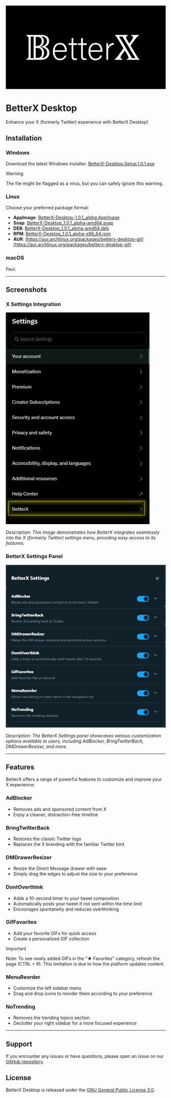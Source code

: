 ![BetterX logo](https://raw.githubusercontent.com/Feur-Inc/BetterX/refs/heads/main/attachments/logo_full.png)

# BetterX Desktop

Enhance your X (formerly Twitter) experience with BetterX Desktop!

## Installation

### Windows
Download the latest Windows installer: [BetterX-Desktop.Setup.1.0.1.exe](https://github.com/Feur-Inc/BetterX-Desktop/releases/download/v1.0.1-alpha/betterx-desktop.Setup.1.0.1-alpha.exe)

> [!WARNING]
> The file might be flagged as a virus, but you can safely ignore this warning.

### Linux
Choose your preferred package format:
- **AppImage**: [BetterX-Desktop-1.0.1_alpha.AppImage](https://github.com/Feur-Inc/BetterX-Desktop/releases/download/v1.0.1-alpha/betterx-desktop-1.0.1-alpha.AppImage)
- **Snap**: [BetterX-Desktop_1.0.1_alpha-amd64.snap](https://github.com/Feur-Inc/BetterX-Desktop/releases/download/v1.0.1-alpha/betterx-desktop_1.0.1-alpha_amd64.snap)
- **DEB**: [BetterX-Desktop_1.0.1_alpha-amd64.deb](https://github.com/Feur-Inc/BetterX-Desktop/releases/download/v1.0.1-alpha/betterx-desktop_1.0.1-alpha_amd64.deb)
- **RPM**: [BetterX-Desktop_1.0.1_alpha-x86_64.rpm](https://github.com/Feur-Inc/BetterX-Desktop/releases/download/v1.0.1-alpha/betterx-desktop-1.0.1-alpha.x86_64.rpm)
- **AUR**: [https://aur.archlinux.org/packages/betterx-desktop-git](https://aur.archlinux.org/packages/betterx-desktop-git)
### macOS
Feur.

---

## Screenshots


### X Settings Integration
![X Settings Integration](https://raw.githubusercontent.com/Feur-Inc/BetterX-Desktop/refs/heads/main/attachments/x_settings_integration.png)

*Description: This image demonstrates how BetterX integrates seamlessly into the X (formerly Twitter) settings menu, providing easy access to its features.*

### BetterX Settings Panel
![BetterX Settings](https://raw.githubusercontent.com/Feur-Inc/BetterX-Desktop/refs/heads/main/attachments/betterx_settings.png)

*Description: The BetterX Settings panel showcases various customization options available to users, including AdBlocker, BringTwitterBack, DMDrawerResizer, and more.*

---

## Features

BetterX offers a range of powerful features to customize and improve your X experience:

### AdBlocker
- Removes ads and sponsored content from X
- Enjoy a cleaner, distraction-free timeline

### BringTwitterBack
- Restores the classic Twitter logo
- Replaces the X branding with the familiar Twitter bird

### DMDrawerResizer
- Resize the Direct Message drawer with ease
- Simply drag the edges to adjust the size to your preference

### DontOverthink
- Adds a 10-second timer to your tweet composition
- Automatically posts your tweet if not sent within the time limit
- Encourages spontaneity and reduces overthinking

### GifFavorites
- Add your favorite GIFs for quick access
- Create a personalized GIF collection
  
> [!IMPORTANT]  
> Note: To see newly added GIFs in the "★ Favorites" category, refresh the page (CTRL + R). This limitation is due to how the platform updates content.

### MenuReorder
- Customize the left sidebar menu
- Drag and drop icons to reorder them according to your preference

### NoTrending
- Removes the trending topics section
- Declutter your right sidebar for a more focused experience

---

## Support

If you encounter any issues or have questions, please open an issue on our [GitHub repository](https://github.com/Feur-Inc/BetterX-Desktop/issues).

## License

BetterX Desktop is released under the [GNU General Public License 3.0](LICENSE).
